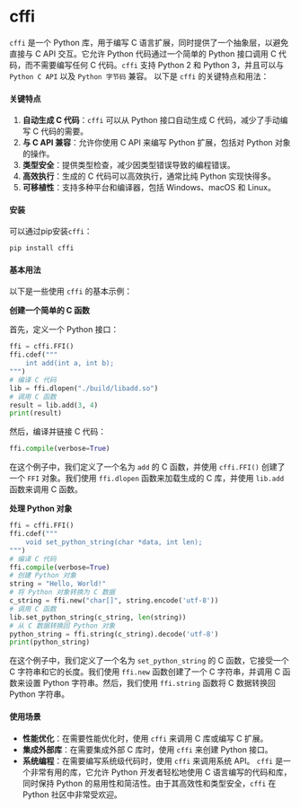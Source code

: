 # cffi

`cffi` 是一个 Python 库，用于编写 C 语言扩展，同时提供了一个抽象层，以避免直接与 C API 交互。它允许 Python 代码通过一个简单的 Python 接口调用 C 代码，而不需要编写任何 C 代码。`cffi` 支持 Python 2 和 Python 3，并且可以与 `Python C API` 以及 `Python 字节码` 兼容。 以下是 `cffi` 的关键特点和用法：

#### 关键特点

1. **自动生成 C 代码**：`cffi` 可以从 Python 接口自动生成 C 代码，减少了手动编写 C 代码的需要。
2. **与 C API 兼容**：允许你使用 C API 来编写 Python 扩展，包括对 Python 对象的操作。
3. **类型安全**：提供类型检查，减少因类型错误导致的编程错误。
4. **高效执行**：生成的 C 代码可以高效执行，通常比纯 Python 实现快得多。
5. **可移植性**：支持多种平台和编译器，包括 Windows、macOS 和 Linux。

#### 安装

可以通过pip安装`cffi`：

```bash
pip install cffi
```

#### 基本用法

以下是一些使用 `cffi` 的基本示例：

**创建一个简单的 C 函数**

首先，定义一个 Python 接口：

```python
ffi = cffi.FFI()
ffi.cdef("""
    int add(int a, int b);
""")
# 编译 C 代码
lib = ffi.dlopen("./build/libadd.so")
# 调用 C 函数
result = lib.add(3, 4)
print(result)
```

然后，编译并链接 C 代码：

```python
ffi.compile(verbose=True)
```

在这个例子中，我们定义了一个名为 `add` 的 C 函数，并使用 `cffi.FFI()` 创建了一个 `FFI` 对象。我们使用 `ffi.dlopen` 函数来加载生成的 C 库，并使用 `lib.add` 函数来调用 C 函数。

**处理 Python 对象**

```python
ffi = cffi.FFI()
ffi.cdef("""
    void set_python_string(char *data, int len);
""")
# 编译 C 代码
ffi.compile(verbose=True)
# 创建 Python 对象
string = "Hello, World!"
# 将 Python 对象转换为 C 数据
c_string = ffi.new("char[]", string.encode('utf-8'))
# 调用 C 函数
lib.set_python_string(c_string, len(string))
# 从 C 数据转换回 Python 对象
python_string = ffi.string(c_string).decode('utf-8')
print(python_string)
```

在这个例子中，我们定义了一个名为 `set_python_string` 的 C 函数，它接受一个 C 字符串和它的长度。我们使用 `ffi.new` 函数创建了一个 C 字符串，并调用 C 函数来设置 Python 字符串。然后，我们使用 `ffi.string` 函数将 C 数据转换回 Python 字符串。

#### 使用场景

* **性能优化**：在需要性能优化时，使用 `cffi` 来调用 C 库或编写 C 扩展。
* **集成外部库**：在需要集成外部 C 库时，使用 `cffi` 来创建 Python 接口。
* **系统编程**：在需要编写系统级代码时，使用 `cffi` 来调用系统 API。 `cffi` 是一个非常有用的库，它允许 Python 开发者轻松地使用 C 语言编写的代码和库，同时保持 Python 的易用性和简洁性。由于其高效性和类型安全，`cffi` 在 Python 社区中非常受欢迎。
